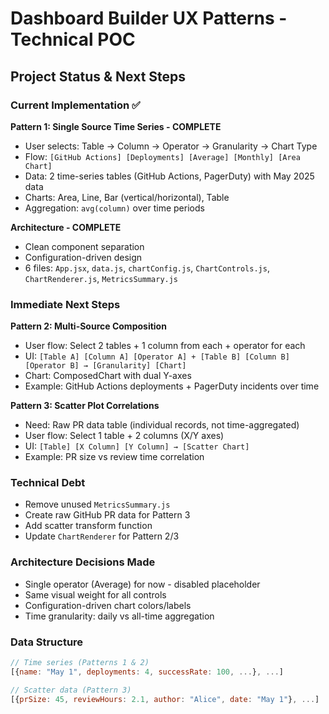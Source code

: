 # Dashboard Builder UX Patterns - Technical POC

## Project Status & Next Steps

### Current Implementation ✅

**Pattern 1: Single Source Time Series - COMPLETE**

- User selects: Table → Column → Operator → Granularity → Chart Type
- Flow: `[GitHub Actions] [Deployments] [Average] [Monthly] [Area Chart]`
- Data: 2 time-series tables (GitHub Actions, PagerDuty) with May 2025 data
- Charts: Area, Line, Bar (vertical/horizontal), Table
- Aggregation: `avg(column)` over time periods

**Architecture - COMPLETE**

- Clean component separation
- Configuration-driven design
- 6 files: `App.jsx`, `data.js`, `chartConfig.js`, `ChartControls.js`, `ChartRenderer.js`, `MetricsSummary.js`

### Immediate Next Steps

**Pattern 2: Multi-Source Composition**

- User flow: Select 2 tables + 1 column from each + operator for each
- UI: `[Table A] [Column A] [Operator A] + [Table B] [Column B] [Operator B] → [Granularity] [Chart]`
- Chart: ComposedChart with dual Y-axes
- Example: GitHub Actions deployments + PagerDuty incidents over time

**Pattern 3: Scatter Plot Correlations**

- Need: Raw PR data table (individual records, not time-aggregated)
- User flow: Select 1 table + 2 columns (X/Y axes)
- UI: `[Table] [X Column] [Y Column] → [Scatter Chart]`
- Example: PR size vs review time correlation

### Technical Debt

- Remove unused `MetricsSummary.js`
- Create raw GitHub PR data for Pattern 3
- Add scatter transform function
- Update `ChartRenderer` for Pattern 2/3

### Architecture Decisions Made

- Single operator (Average) for now - disabled placeholder
- Same visual weight for all controls
- Configuration-driven chart colors/labels
- Time granularity: daily vs all-time aggregation

### Data Structure

```javascript
// Time series (Patterns 1 & 2)
[{name: "May 1", deployments: 4, successRate: 100, ...}, ...]

// Scatter data (Pattern 3)
[{prSize: 45, reviewHours: 2.1, author: "Alice", date: "May 1"}, ...]
```

